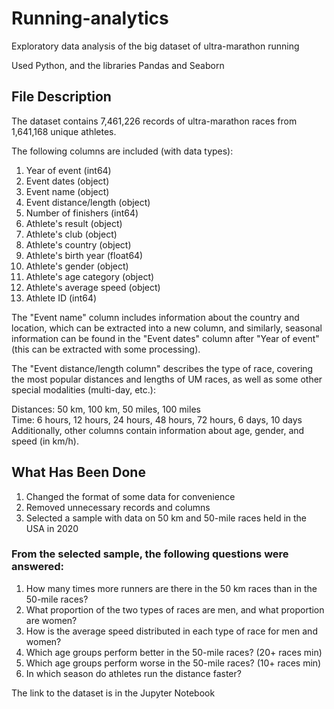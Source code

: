 # Running-analytics
Exploratory data analysis of the big dataset of ultra-marathon running

Used Python, and the libraries Pandas and Seaborn

## File Description
The dataset contains 7,461,226 records of ultra-marathon races from 1,641,168 unique athletes.

The following columns are included (with data types):

1. Year of event (int64)
2. Event dates (object)
3. Event name (object)
4. Event distance/length (object)
5. Number of finishers (int64)
6. Athlete's result (object)
7. Athlete's club (object)
8. Athlete's country (object)
9. Athlete's birth year (float64)
10. Athlete's gender (object)
11. Athlete's age category (object)
12. Athlete's average speed (object)
13. Athlete ID (int64)

The "Event name" column includes information about the country and location, which can be extracted into a new column, and similarly, seasonal information can be found in the "Event dates" column after "Year of event" (this can be extracted with some processing).

The "Event distance/length column" describes the type of race, covering the most popular distances and lengths of UM races, as well as some other special modalities (multi-day, etc.):

Distances: 50 km, 100 km, 50 miles, 100 miles  
Time: 6 hours, 12 hours, 24 hours, 48 hours, 72 hours, 6 days, 10 days  
Additionally, other columns contain information about age, gender, and speed (in km/h).

## What Has Been Done
1. Changed the format of some data for convenience
2. Removed unnecessary records and columns
3. Selected a sample with data on 50 km and 50-mile races held in the USA in 2020

### From the selected sample, the following questions were answered:
1. How many times more runners are there in the 50 km races than in the 50-mile races?
2. What proportion of the two types of races are men, and what proportion are women?
3. How is the average speed distributed in each type of race for men and women?
4. Which age groups perform better in the 50-mile races? (20+ races min)
5. Which age groups perform worse in the 50-mile races? (10+ races min)
6. In which season do athletes run the distance faster?


The link to the dataset is in the Jupyter Notebook

